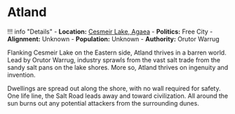 # Atland

!!! info "Details"
    - **Location:** [Cesmeir Lake, Agaea](../../../realms/agaea#cesmeir-lake)
    - **Politics:** Free City
    - **Alignment:** Unknown
    - **Population:** Unknown
    - **Authority:** Orutor Warrug

Flanking Cesmeir Lake on the Eastern side, Atland thrives in a barren world.  Lead by Orutor Warrug, industry sprawls from the vast salt trade from the sandy salt pans on the lake shores.   More so, Atland thrives on ingenuity and invention.

Dwellings are spread out along the shore, with no wall required for safety.  One life line, the Salt Road leads away and toward civilization.  All around the sun burns out any potential attackers from the surrounding dunes.